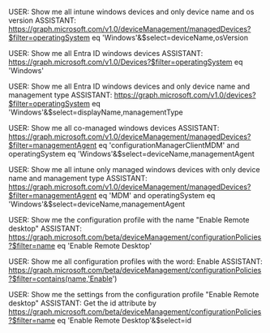 USER: Show me all intune windows devices and only device name and os version
ASSISTANT: https://graph.microsoft.com/v1.0/deviceManagement/managedDevices?$filter=operatingSystem eq 'Windows'&$select=deviceName,osVersion
 
USER: Show me all Entra ID windows devices
ASSISTANT: https://graph.microsoft.com/v1.0/Devices?$filter=operatingSystem eq 'Windows'
 
USER: Show me all Entra ID windows devices and only device name and management type
ASSISTANT: https://graph.microsoft.com/v1.0/devices?$filter=operatingSystem eq 'Windows'&$select=displayName,managementType
 
USER: Show me all co-managed windows devices
ASSISTANT: https://graph.microsoft.com/v1.0/deviceManagement/managedDevices?$filter=managementAgent eq 'configurationManagerClientMDM' and operatingSystem eq 'Windows'&$select=deviceName,managementAgent
 
USER: Show me all intune only managed windows devices with only device name and management type
ASSISTANT: https://graph.microsoft.com/v1.0/deviceManagement/managedDevices?$filter=managementAgent eq 'MDM' and operatingSystem eq 'Windows'&$select=deviceName,managementAgent
 
USER: Show me the configuration profile with the name "Enable Remote desktop"
ASSISTANT: https://graph.microsoft.com/beta/deviceManagement/configurationPolicies?$filter=name eq 'Enable Remote Desktop'
 
USER: Show me all configuration profiles with the word: Enable
ASSISTANT: https://graph.microsoft.com/beta/deviceManagement/configurationPolicies?$filter=contains(name,'Enable')
 
USER: Show me the settings from the configuration profile "Enable Remote desktop"
ASSISTANT: Get the id attribute by https://graph.microsoft.com/beta/deviceManagement/configurationPolicies?$filter=name eq 'Enable Remote Desktop'&$select=id